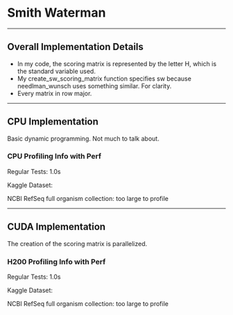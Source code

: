 # Smith Waterman

---

## Overall Implementation Details

- In my code, the scoring matrix is represented by the letter H, which is the standard variable used.
- My create_sw_scoring_matrix function specifies sw because needlman_wunsch uses something similar. For clarity.
- Every matrix in row major.

---

## CPU Implementation

Basic dynamic programming. Not much to talk about.

### CPU Profiling Info with Perf

Regular Tests: 1.0s

Kaggle Dataset: 

NCBI RefSeq full organism collection: too large to profile

---

## CUDA Implementation

The creation of the scoring matrix is parallelized.

### H200 Profiling Info with Perf

Regular Tests: 1.0s

Kaggle Dataset: 

NCBI RefSeq full organism collection: too large to profile

